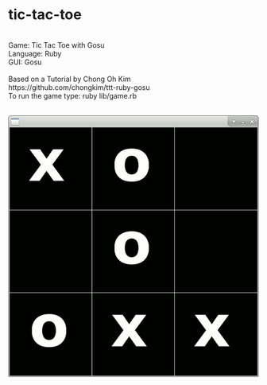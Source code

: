 # tic-tac-toe
<br>
Game: Tic Tac Toe with Gosu<br>
Language: Ruby<br>
GUI: Gosu<br>
<br>
Based on a Tutorial by Chong Oh Kim<br>
https://github.com/chongkim/ttt-ruby-gosu<br>
To run the game type: ruby lib/game.rb<br><br>
 
![alt tag](https://raw.githubusercontent.com/doctorru/tic-tac-toe/master/screenshot.png)
